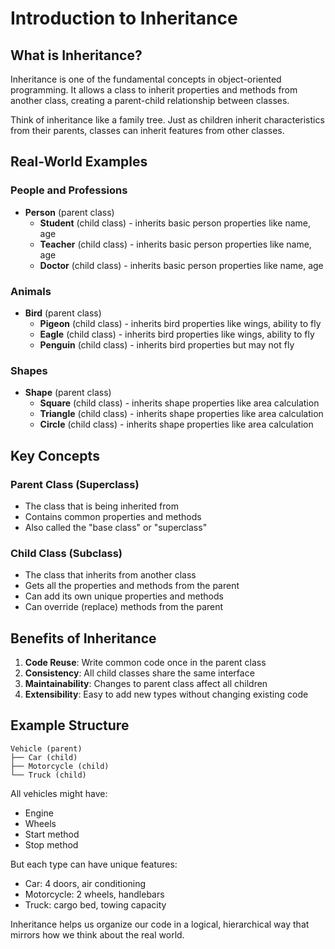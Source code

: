 # Introduction to Inheritance

## What is Inheritance?

Inheritance is one of the fundamental concepts in object-oriented programming. It allows a class to inherit properties and methods from another class, creating a parent-child relationship between classes.

Think of inheritance like a family tree. Just as children inherit characteristics from their parents, classes can inherit features from other classes.

## Real-World Examples

### People and Professions
- **Person** (parent class)
  - **Student** (child class) - inherits basic person properties like name, age
  - **Teacher** (child class) - inherits basic person properties like name, age
  - **Doctor** (child class) - inherits basic person properties like name, age

### Animals
- **Bird** (parent class)
  - **Pigeon** (child class) - inherits bird properties like wings, ability to fly
  - **Eagle** (child class) - inherits bird properties like wings, ability to fly
  - **Penguin** (child class) - inherits bird properties but may not fly

### Shapes
- **Shape** (parent class)
  - **Square** (child class) - inherits shape properties like area calculation
  - **Triangle** (child class) - inherits shape properties like area calculation
  - **Circle** (child class) - inherits shape properties like area calculation

## Key Concepts

### Parent Class (Superclass)
- The class that is being inherited from
- Contains common properties and methods
- Also called the "base class" or "superclass"

### Child Class (Subclass)
- The class that inherits from another class
- Gets all the properties and methods from the parent
- Can add its own unique properties and methods
- Can override (replace) methods from the parent

## Benefits of Inheritance

1. **Code Reuse**: Write common code once in the parent class
2. **Consistency**: All child classes share the same interface
3. **Maintainability**: Changes to parent class affect all children
4. **Extensibility**: Easy to add new types without changing existing code

## Example Structure

```
Vehicle (parent)
├── Car (child)
├── Motorcycle (child)
└── Truck (child)
```

All vehicles might have:
- Engine
- Wheels
- Start method
- Stop method

But each type can have unique features:
- Car: 4 doors, air conditioning
- Motorcycle: 2 wheels, handlebars
- Truck: cargo bed, towing capacity

Inheritance helps us organize our code in a logical, hierarchical way that mirrors how we think about the real world.
